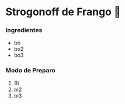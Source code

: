 # Strogonoff de Frango :chicken:

### Ingredientes

- bó
- bó2
- bó3

### Modo de Preparo

1. Bi
2. bi2
3. bi3